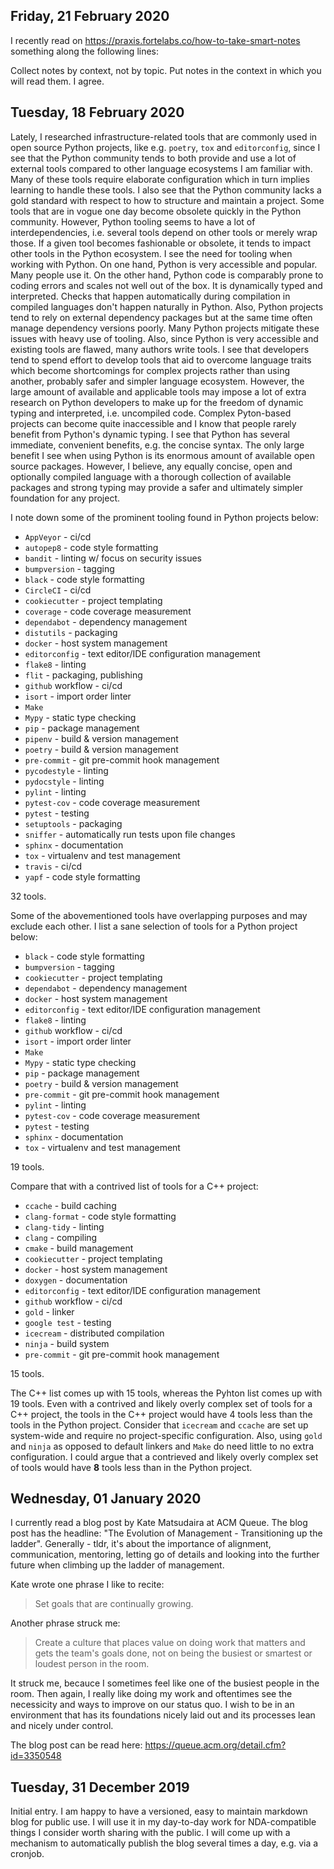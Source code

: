 ## Friday, 21 February 2020
I recently read on https://praxis.fortelabs.co/how-to-take-smart-notes something along the following
lines:

Collect notes by context, not by topic. Put notes in the context in which you will read them.
I agree.


## Tuesday, 18 February 2020
Lately, I researched infrastructure-related tools that are commonly used in open source Python
projects, like e.g. `poetry`, `tox` and `editorconfig`, since I see that the Python community tends
to both provide and use a lot of external tools compared to other language ecosystems I am familiar
with. Many of these tools require elaborate configuration which in turn implies learning to handle
these tools. I also see that the Python community lacks a gold standard with respect to how to
structure and maintain a project. Some tools that are in vogue one day become obsolete quickly in
the Python community. However, Python tooling seems to have a lot of interdependencies, i.e. several
tools depend on other tools or merely wrap those. If a given tool becomes fashionable or obsolete,
it tends to impact other tools in the Python ecosystem.
I see the need for tooling when working with Python. On one hand, Python is very accessible and
popular. Many people use it. On the other hand, Python code is comparably prone to coding errors and
scales not well out of the box. It is dynamically typed and interpreted. Checks that happen
automatically during compilation in compiled languages don't happen naturally in Python. Also,
Python projects tend to rely on external dependency packages but at the same time often manage
dependency versions poorly. Many Python projects mitigate these issues with heavy use of tooling.
Also, since Python is very accessible and existing tools are flawed, many authors write tools. I see
that developers tend to spend effort to develop tools that aid to overcome language traits which
become shortcomings for complex projects rather than using another, probably safer and simpler
language ecosystem. However, the large amount of available and applicable tools may impose a lot of
extra research on Python developers to make up for the freedom of dynamic typing and interpreted,
i.e. uncompiled code. Complex Pyton-based projects can become quite inaccessible and I know that
people rarely benefit from Python's dynamic typing. I see that Python has several immediate,
convenient benefits, e.g. the concise syntax. The only large benefit I see when using Python is its
enormous amount of available open source packages. However, I believe, any equally concise, open and
optionally compiled language with a thorough collection of available packages and strong typing may
provide a safer and ultimately simpler foundation for any project.

I note down some of the prominent tooling found in Python projects below:
- `AppVeyor` - ci/cd
- `autopep8` - code style formatting
- `bandit` - linting w/ focus on security issues
- `bumpversion` - tagging
- `black` - code style formatting
- `CircleCI` - ci/cd
- `cookiecutter` - project templating
- `coverage` - code coverage measurement
- `dependabot` - dependency management
- `distutils` - packaging
- `docker` - host system management
- `editorconfig` - text editor/IDE configuration management
- `flake8` - linting
- `flit` - packaging, publishing
- `github` workflow - ci/cd
- `isort` - import order linter
- `Make`
- `Mypy` - static type checking
- `pip` - package management
- `pipenv` - build & version management
- `poetry` - build & version management
- `pre-commit` - git pre-commit hook management
- `pycodestyle` - linting
- `pydocstyle` - linting
- `pylint` - linting
- `pytest-cov` - code coverage measurement
- `pytest` - testing
- `setuptools` - packaging
- `sniffer` - automatically run tests upon file changes
- `sphinx` - documentation
- `tox` - virtualenv and test management
- `travis` - ci/cd
- `yapf` - code style formatting

32 tools.

Some of the abovementioned tools have overlapping purposes and may exclude each other. I list a sane
selection of tools for a Python project below:
- `black` - code style formatting
- `bumpversion` - tagging
- `cookiecutter` - project templating
- `dependabot` - dependency management
- `docker` - host system management
- `editorconfig` - text editor/IDE configuration management
- `flake8` - linting
- `github` workflow - ci/cd
- `isort` - import order linter
- `Make`
- `Mypy` - static type checking
- `pip` - package management
- `poetry` - build & version management
- `pre-commit` - git pre-commit hook management
- `pylint` - linting
- `pytest-cov` - code coverage measurement
- `pytest` - testing
- `sphinx` - documentation
- `tox` - virtualenv and test management

19 tools.

Compare that with a contrived list of tools for a C++ project:
- `ccache` - build caching
- `clang-format` - code style formatting
- `clang-tidy` - linting
- `clang` - compiling
- `cmake` - build management
- `cookiecutter` - project templating
- `docker` - host system management
- `doxygen` - documentation
- `editorconfig` - text editor/IDE configuration management
- `github` workflow - ci/cd
- `gold` - linker
- `google test` - testing
- `icecream` - distributed compilation
- `ninja` - build system
- `pre-commit` - git pre-commit hook management

15 tools.

The C++ list comes up with 15 tools, whereas the Pyhton list comes up with 19 tools. Even with a
contrived and likely overly complex set of tools for a C++ project, the tools in the C++ project
would have 4 tools less than the tools in the Python project. Consider that `icecream` and `ccache`
are set up system-wide and require no project-specific configuration. Also, using `gold` and `ninja`
as opposed to default linkers and `Make` do need little to no extra configuration. I could argue
that a contrieved and likely overly complex set of tools would have **8** tools less than in the
Python project.


## Wednesday, 01 January 2020
I currently read a blog post by Kate Matsudaira at ACM Queue. The blog post has the headline: "The
Evolution of Management - Transitioning up the ladder". Generally - tldr, it's about the importance
of alignment, communication, mentoring, letting go of details and looking into the further future
when climbing up the ladder of management.

Kate wrote one phrase I like to recite:
> Set goals that are continually growing.

Another phrase struck me:
> Create a culture that places value on doing work that matters and gets the team's goals done, not
> on being the busiest or smartest or loudest person in the room.

It struck me, becauce I sometimes feel like one of the busiest people in the room. Then again, I
really like doing my work and oftentimes see the necessicity and ways to improve on our status quo.
I wish to be in an environment that has its foundations nicely laid out and its processes lean and
nicely under control.

The blog post can be read here: https://queue.acm.org/detail.cfm?id=3350548


## Tuesday, 31 December 2019
Initial entry. I am happy to have a versioned, easy to maintain markdown blog for public use.
I will use it in my day-to-day work for NDA-compatible things I consider worth sharing with the
public. I will come up with a mechanism to automatically publish the blog several times a day, e.g.
via a cronjob.
